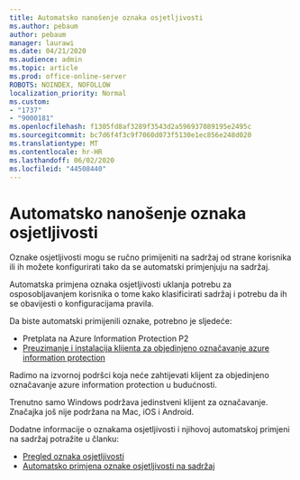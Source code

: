 ```yaml
---
title: Automatsko nanošenje oznaka osjetljivosti
ms.author: pebaum
author: pebaum
manager: laurawi
ms.date: 04/21/2020
ms.audience: admin
ms.topic: article
ms.prod: office-online-server
ROBOTS: NOINDEX, NOFOLLOW
localization_priority: Normal
ms.custom:
- "1737"
- "9000181"
ms.openlocfilehash: f1305fd8af3289f3543d2a596937089195e2495c
ms.sourcegitcommit: bc7d6f4f3c9f7060d073f5130e1ec856e248d020
ms.translationtype: MT
ms.contentlocale: hr-HR
ms.lasthandoff: 06/02/2020
ms.locfileid: "44508440"
---
```

# <a name="auto-apply-sensitivity-labels"></a>Automatsko nanošenje oznaka osjetljivosti

Oznake osjetljivosti mogu se ručno primijeniti na sadržaj od strane korisnika ili ih možete konfigurirati tako da se automatski primjenjuju na sadržaj.

Automatska primjena oznaka osjetljivosti uklanja potrebu za osposobljavanjem korisnika o tome kako klasificirati sadržaj i potrebu da ih se obavijesti o konfiguracijama pravila.

Da biste automatski primijenili oznake, potrebno je sljedeće:

- Pretplata na Azure Information Protection P2
- [Preuzimanje i instalacija klijenta za objedinjeno označavanje azure information protection](https://docs.microsoft.com/azure/information-protection/rms-client/install-unifiedlabelingclient-app)

Radimo na izvornoj podršci koja neće zahtijevati klijent za objedinjeno označavanje azure information protection u budućnosti.

Trenutno samo Windows podržava jedinstveni klijent za označavanje.  Značajka još nije podržana na Mac, iOS i Android.

Dodatne informacije o oznakama osjetljivosti i njihovoj automatskoj primjeni na sadržaj potražite u članku:

- [Pregled oznaka osjetljivosti](https://docs.microsoft.com/microsoft-365/compliance/sensitivity-labels)
- [Automatsko primjena oznake osjetljivosti na sadržaj](https://docs.microsoft.com/office365/securitycompliance/apply_sensitivity_label_automatically)